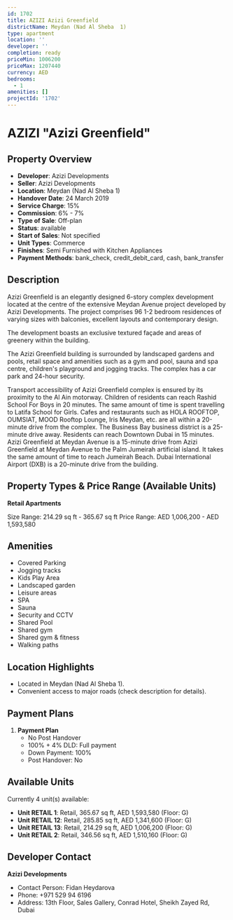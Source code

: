```yaml
---
id: 1702
title: AZIZI Azizi Greenfield
districtName: Meydan (Nad Al Sheba  1)
type: apartment
location: ''
developer: ''
completion: ready
priceMin: 1006200
priceMax: 1207440
currency: AED
bedrooms:
  - 1
amenities: []
projectId: '1702'
---
```


# AZIZI "Azizi Greenfield"

## Property Overview
- **Developer**: Azizi Developments
- **Seller**: Azizi Developments
- **Location**: Meydan (Nad Al Sheba  1)
- **Handover Date**: 24 March 2019
- **Service Charge**: 15%
- **Commission**: 6% - 7%
- **Type of Sale**: Off-plan
- **Status**: available
- **Start of Sales**: Not specified
- **Unit Types**: Commerce
- **Finishes**: Semi Furnished with Kitchen Appliances
- **Payment Methods**: bank_check, credit_debit_card, cash, bank_transfer

## Description
Azizi Greenfield is an elegantly designed 6-story complex development located at the centre of the extensive Meydan Avenue project developed by Azizi Developments. The project comprises 96 1-2 bedroom residences of varying sizes with balconies, excellent layouts and contemporary design. 

The development boasts an exclusive textured façade and areas of greenery within the building.

The Azizi Greenfield building is surrounded by landscaped gardens and pools, retail space and amenities such as a gym and pool, sauna and spa centre, children's playground and jogging tracks. The complex has a car park and 24-hour security.

Transport accessibility of Azizi Greenfield complex is ensured by its proximity to the Al Ain motorway. Children of residents can reach Rashid School For Boys in 20 minutes. The same amount of time is spent travelling to Latifa School for Girls. Cafes and restaurants such as HOLA ROOFTOP, OUMSIAT, MOOD Rooftop Lounge, Iris Meydan, etc. are all within a 20-minute drive from the complex. The Business Bay business district is a 25-minute drive away. Residents can reach Downtown Dubai in 15 minutes. Azizi Greenfield at Meydan Avenue is a 15-minute drive from Azizi Greenfield at Meydan Avenue to the Palm Jumeirah artificial island. It takes the same amount of time to reach Jumeirah Beach. Dubai International Airport (DXB) is a 20-minute drive from the building.

## Property Types & Price Range (Available Units)
**Retail Apartments**

Size Range: 214.29 sq ft - 365.67 sq ft
Price Range: AED 1,006,200 - AED 1,593,580

## Amenities
- Covered Parking
- Jogging tracks
- Kids Play Area
- Landscaped garden
- Leisure areas
- SPA
- Sauna
- Security and CCTV
- Shared Pool
- Shared gym
- Shared gym & fitness
- Walking paths

## Location Highlights
- Located in Meydan (Nad Al Sheba  1).
- Convenient access to major roads (check description for details).

## Payment Plans
1. **Payment Plan**
   - No Post Handover
   - 100% + 4% DLD: Full payment
   - Down Payment: 100%
   - Post Handover: No

## Available Units
Currently 4 unit(s) available:
- **Unit RETAIL 1**: Retail, 365.67 sq ft, AED 1,593,580 (Floor: G)
- **Unit RETAIL 12**: Retail, 285.85 sq ft, AED 1,341,600 (Floor: G)
- **Unit RETAIL 13**: Retail, 214.29 sq ft, AED 1,006,200 (Floor: G)
- **Unit RETAIL 2**: Retail, 346.56 sq ft, AED 1,510,160 (Floor: G)

## Developer Contact
**Azizi Developments**
- Contact Person: Fidan Heydarova
- Phone: +971 529 94 6196
- Address: 13th Floor, Sales Gallery, Conrad Hotel, Sheikh Zayed Rd, Dubai
